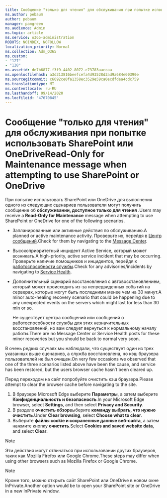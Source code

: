 ```yaml
---
title: Сообщение "только для чтения" для обслуживания при попытке использовать SharePoint или OneDrive
ms.author: pebaum
author: pebaum
manager: pamgreen
ms.audience: Admin
ms.topic: article
ms.service: o365-administration
ROBOTS: NOINDEX, NOFOLLOW
localization_priority: Normal
ms.collection: Adm_O365
ms.custom:
- "127"
- "128"
ms.assetid: de7b6877-f3f9-4402-8072-c73783aaccaa
ms.openlocfilehash: a3d313816beefcefa4d93528d3ad9a684e60390e
ms.sourcegitcommit: c6692ce0fa1358ec3529e59ca0ecdfdea4cdc759
ms.translationtype: MT
ms.contentlocale: ru-RU
ms.lasthandoff: 09/14/2020
ms.locfileid: "47670845"
---
```

# <a name="read-only-for-maintenance-message-when-attempting-to-use-sharepoint-or-onedrive"></a><span data-ttu-id="08172-102">Сообщение "только для чтения" для обслуживания при попытке использовать SharePoint или OneDrive</span><span class="sxs-lookup"><span data-stu-id="08172-102">Read-Only for Maintenance message when attempting to use SharePoint or OneDrive</span></span>

<span data-ttu-id="08172-103">При попытке использовать SharePoint или OneDrive для выполнения одного из следующих сценариев пользователи могут получить сообщение об **обслуживании, доступное только для чтения** .</span><span class="sxs-lookup"><span data-stu-id="08172-103">Users may receive a **Read-Only for Maintenance** message when attempting to use SharePoint or OneDrive for one of the following scenarios.</span></span> 

-   <span data-ttu-id="08172-104">Запланированные или активные действия по обслуживанию.</span><span class="sxs-lookup"><span data-stu-id="08172-104">A planned or active maintenance activity.</span></span>  <span data-ttu-id="08172-105">Проверьте их, перейдя в [Центр сообщений](https://portal.office.com/adminportal/home#/messagecenter).</span><span class="sxs-lookup"><span data-stu-id="08172-105">Check for them by navigating to the [Message Center](https://portal.office.com/adminportal/home#/messagecenter).</span></span>
-   <span data-ttu-id="08172-106">Высокоприоритетный инцидент Active Service, который может возникать.</span><span class="sxs-lookup"><span data-stu-id="08172-106">A high-priority, active service incident that may be occurring.</span></span> <span data-ttu-id="08172-107">Проверьте наличие помощников и инцидентов, перейдя к [работоспособности службы](https://portal.office.com/adminportal/home#/servicehealth).</span><span class="sxs-lookup"><span data-stu-id="08172-107">Check for any advisories/incidents by navigating to [Service Health](https://portal.office.com/adminportal/home#/servicehealth).</span></span>
-   <span data-ttu-id="08172-108">Дополнительный сценарий восстановления с автовосстановлением, который может происходить из-за непредвиденных событий на серверах, которые могут быть последними менее чем на 30 минут.</span><span class="sxs-lookup"><span data-stu-id="08172-108">A minor auto-healing recovery scenario that could be happening due to any unexpected events on the servers which might last for less than 30 min or so.</span></span> 
    
    <span data-ttu-id="08172-109">Не существует центра сообщений или сообщений о работоспособности службы для этих незначительных восстановлений, но вам следует вернуться к нормальному началу работы.</span><span class="sxs-lookup"><span data-stu-id="08172-109">There are no Message Center or Service Health posts for these minor recoveries but you should be back to normal very soon.</span></span>

<span data-ttu-id="08172-110">В очень редких случаях мы наблюдали, что существует один из трех указанных выше сценариев, а служба восстановлена, но кэш браузера пользователей не был очищен.</span><span class="sxs-lookup"><span data-stu-id="08172-110">On very few occasions we observed that one of the three scenarios listed above have been the cause, and service has been restored, but the users browser cache hasn’t been cleared up.</span></span>

<span data-ttu-id="08172-111">Перед переходом на сайт попробуйте очистить кэш браузера.</span><span class="sxs-lookup"><span data-stu-id="08172-111">Please attempt to clear the browser cache before navigating to the site.</span></span>

1. <span data-ttu-id="08172-112">В браузере Microsoft Edge выберите **Параметры**, а затем выберите **Конфиденциальность и безопасность**.</span><span class="sxs-lookup"><span data-stu-id="08172-112">In your Microsoft Edge browser, select **Settings**, and then select **Privacy and Security**.</span></span>
2. <span data-ttu-id="08172-113">В разделе **очистить обзор**выберите **команду выбрать, что нужно очистить**.</span><span class="sxs-lookup"><span data-stu-id="08172-113">Under **Clear browsing**, select **Choose what to clear**.</span></span>
3. <span data-ttu-id="08172-114">Выберите **файлы cookie и сохраненные данные веб-сайта**, а затем нажмите кнопку **очистить**.</span><span class="sxs-lookup"><span data-stu-id="08172-114">Select **Cookies and saved website data**, and select **Clear**.</span></span>

>[!Note] 
> <span data-ttu-id="08172-115">Эти действия могут отличаться при использовании других браузеров, таких как Mozilla Firefox или Google Chrome.</span><span class="sxs-lookup"><span data-stu-id="08172-115">These steps may differ when using other browsers such as Mozilla Firefox or Google Chrome.</span></span>

>[!Note] 
> <span data-ttu-id="08172-116">Кроме того, можно открыть сайт SharePoint или OneDrive в новом окне InPrivate.</span><span class="sxs-lookup"><span data-stu-id="08172-116">Another option would be to open your SharePoint site or OneDrive in a new InPrivate window.</span></span>